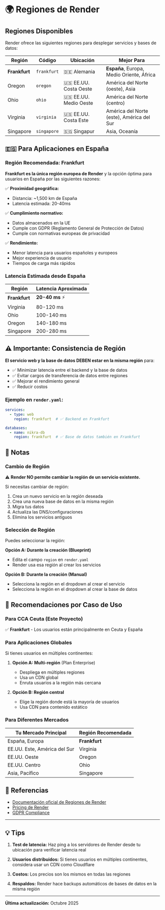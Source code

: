 # 🌍 Regiones de Render

## Regiones Disponibles

Render ofrece las siguientes regiones para desplegar servicios y bases de datos:

| Región | Código | Ubicación | Mejor Para |
|--------|--------|-----------|------------|
| **Frankfurt** | `frankfurt` | 🇩🇪 Alemania | **España**, Europa, Medio Oriente, África |
| Oregon | `oregon` | 🇺🇸 EE.UU. Costa Oeste | América del Norte (oeste), Asia |
| Ohio | `ohio` | 🇺🇸 EE.UU. Medio Oeste | América del Norte (centro) |
| Virginia | `virginia` | 🇺🇸 EE.UU. Costa Este | América del Norte (este), América del Sur |
| Singapore | `singapore` | 🇸🇬 Singapur | Asia, Oceanía |

## 🇪🇸 Para Aplicaciones en España

### Región Recomendada: **Frankfurt**

**Frankfurt es la única región europea de Render** y la opción óptima para usuarios en España por las siguientes razones:

✅ **Proximidad geográfica:**
- Distancia: ~1,500 km de España
- Latencia estimada: 20-40ms

✅ **Cumplimiento normativo:**
- Datos almacenados en la UE
- Cumple con GDPR (Reglamento General de Protección de Datos)
- Cumple con normativas europeas de privacidad

✅ **Rendimiento:**
- Menor latencia para usuarios españoles y europeos
- Mejor experiencia de usuario
- Tiempos de carga más rápidos

### Latencia Estimada desde España

| Región | Latencia Aproximada |
|--------|---------------------|
| **Frankfurt** | **20-40 ms** ⚡ |
| Virginia | 80-120 ms |
| Ohio | 100-140 ms |
| Oregon | 140-180 ms |
| Singapore | 200-280 ms |

## ⚠️ Importante: Consistencia de Región

**El servicio web y la base de datos DEBEN estar en la misma región** para:

- ✅ Minimizar latencia entre el backend y la base de datos
- ✅ Evitar cargos de transferencia de datos entre regiones
- ✅ Mejorar el rendimiento general
- ✅ Reducir costos

### Ejemplo en `render.yaml`:

```yaml
services:
  - type: web
    region: frankfurt  # ✅ Backend en Frankfurt

databases:
  - name: nikra-db
    region: frankfurt  # ✅ Base de datos también en Frankfurt
```

## 📝 Notas

### Cambio de Región

⚠️ **Render NO permite cambiar la región de un servicio existente.**

Si necesitas cambiar de región:

1. Crea un nuevo servicio en la región deseada
2. Crea una nueva base de datos en la misma región
3. Migra tus datos
4. Actualiza las DNS/configuraciones
5. Elimina los servicios antiguos

### Selección de Región

Puedes seleccionar la región:

**Opción A: Durante la creación (Blueprint)**
- Edita el campo `region` en `render.yaml`
- Render usa esa región al crear los servicios

**Opción B: Durante la creación (Manual)**
- Selecciona la región en el dropdown al crear el servicio
- Selecciona la región en el dropdown al crear la base de datos

## 🎯 Recomendaciones por Caso de Uso

### Para CCA Ceuta (Este Proyecto)

✅ **Frankfurt** - Los usuarios están principalmente en Ceuta y España

### Para Aplicaciones Globales

Si tienes usuarios en múltiples continentes:

1. **Opción A: Multi-región** (Plan Enterprise)
   - Despliega en múltiples regiones
   - Usa un CDN global
   - Enruta usuarios a la región más cercana

2. **Opción B: Región central**
   - Elige la región donde está la mayoría de usuarios
   - Usa CDN para contenido estático

### Para Diferentes Mercados

| Tu Mercado Principal | Región Recomendada |
|---------------------|-------------------|
| España, Europa | **Frankfurt** |
| EE.UU. Este, América del Sur | Virginia |
| EE.UU. Oeste | Oregon |
| EE.UU. Centro | Ohio |
| Asia, Pacífico | Singapore |

## 🔗 Referencias

- [Documentación oficial de Regiones de Render](https://render.com/docs/regions)
- [Pricing de Render](https://render.com/pricing)
- [GDPR Compliance](https://render.com/privacy)

---

## 💡 Tips

1. **Test de latencia:** Haz ping a los servidores de Render desde tu ubicación para verificar latencia real

2. **Usuarios distribuidos:** Si tienes usuarios en múltiples continentes, considera usar un CDN como Cloudflare

3. **Costos:** Los precios son los mismos en todas las regiones

4. **Respaldos:** Render hace backups automáticos de bases de datos en la misma región

---

**Última actualización:** Octubre 2025

